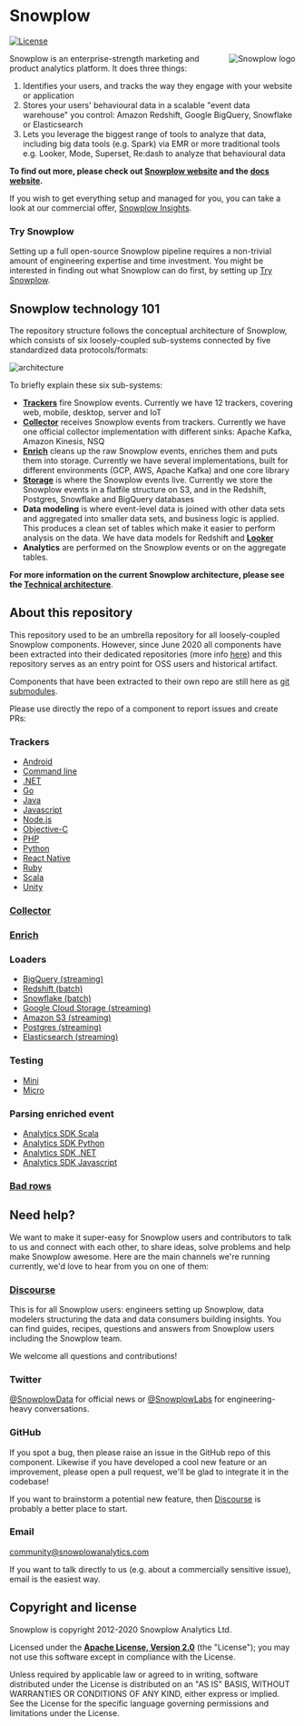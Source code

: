 # Snowplow

[![License][license-image]][license]

<img src="https://d3i6fms1cm1j0i.cloudfront.net/github-wiki/images/snowplow-new-logo-large.png"
 alt="Snowplow logo" title="Snowplow" align="right" />

Snowplow is an enterprise-strength marketing and product analytics platform. It does three things:

1. Identifies your users, and tracks the way they engage with your website or application
2. Stores your users' behavioural data in a scalable "event data warehouse" you control: Amazon Redshift, Google BigQuery, Snowflake or Elasticsearch
3. Lets you leverage the biggest range of tools to analyze that data, including big data tools (e.g. Spark) via EMR or more traditional tools e.g. Looker, Mode, Superset, Re:dash to analyze that behavioural data

**To find out more, please check out [Snowplow website][website] and the [docs website][docs].**

If you wish to get everything setup and managed for you, you can take a look at our commercial offer, [Snowplow Insights][insights].

### Try Snowplow
Setting up a full open-source Snowplow pipeline requires a non-trivial amount of engineering expertise and time investment.
You might be interested in finding out what Snowplow can do first, by setting up [Try Snowplow](https://try.snowplowanalytics.com/?utm_source=github&utm_medium=post&utm_campaign=try-snowplow).

## Snowplow technology 101

The repository structure follows the conceptual architecture of Snowplow, which consists of six loosely-coupled sub-systems connected by five standardized data protocols/formats:

![architecture][architecture-image]

To briefly explain these six sub-systems:

* **[Trackers][trackers]** fire Snowplow events. Currently we have 12 trackers, covering web, mobile, desktop, server and IoT
* **[Collector][collector]** receives Snowplow events from trackers. Currently we have one official collector implementation with different sinks: Apache Kafka, Amazon Kinesis, NSQ
* **[Enrich][enrich]** cleans up the raw Snowplow events, enriches them and puts them into storage. Currently we have several implementations, built for different environments (GCP, AWS, Apache Kafka) and one core library
* **[Storage][storage]** is where the Snowplow events live. Currently we store the Snowplow events in a flatfile structure on S3, and in the Redshift, Postgres, Snowflake and BigQuery databases
* **Data modeling** is where event-level data is joined with other data sets and aggregated into smaller data sets, and business logic is applied. This produces a clean set of tables which make it easier to perform analysis on the data. We have data models for Redshift and **[Looker][looker]**
* **Analytics** are performed on the Snowplow events or on the aggregate tables.

**For more information on the current Snowplow architecture, please see the [Technical architecture][architecture-doc]**.

## About this repository

This repository used to be an umbrella repository for all loosely-coupled Snowplow components.
However, since June 2020 all components have been extracted into their dedicated repositories (more info [here][split-blogpost])
and this repository serves as an entry point for OSS users and historical artifact.

Components that have been extracted to their own repo are still here as [git submodules][submodules].

Please use directly the repo of a component to report issues and create PRs:

### Trackers

- [Android](https://github.com/snowplow/snowplow-android-tracker)
- [Command line](https://github.com/snowplow/snowplow-tracking-cli)
- [.NET](https://github.com/snowplow/snowplow-dotnet-tracker)
- [Go](https://github.com/snowplow/snowplow-golang-tracker)
- [Java](https://github.com/snowplow/snowplow-java-tracker)
- [Javascript](https://github.com/snowplow/snowplow-javascript-tracker)
- [Node.js](https://github.com/snowplow/snowplow-nodejs-tracker)
- [Objective-C](https://github.com/snowplow/snowplow-objc-tracker)
- [PHP](https://github.com/snowplow/snowplow-php-tracker)
- [Python](https://github.com/snowplow/snowplow-python-tracker)
- [React Native](https://github.com/snowplow-incubator/snowplow-react-native-tracker)
- [Ruby](https://github.com/snowplow/snowplow-ruby-tracker)
- [Scala](https://github.com/snowplow/snowplow-scala-tracker)
- [Unity](https://github.com/snowplow/snowplow-unity-tracker)

### [Collector](https://github.com/snowplow/stream-collector)

### [Enrich](https://github.com/snowplow/enrich)

### Loaders

- [BigQuery (streaming)](https://github.com/snowplow-incubator/snowplow-bigquery-loader)
- [Redshift (batch)](https://github.com/snowplow/snowplow-rdb-loader)
- [Snowflake (batch)](https://github.com/snowplow-incubator/snowplow-snowflake-loader)
- [Google Cloud Storage (streaming)](https://github.com/snowplow-incubator/snowplow-google-cloud-storage-loader)
- [Amazon S3 (streaming)](https://github.com/snowplow/snowplow-s3-loader)
- [Postgres (streaming)](https://github.com/snowplow-incubator/snowplow-postgres-loader)
- [Elasticsearch (streaming)](https://github.com/snowplow/snowplow-elasticsearch-loader)

### Testing

- [Mini](https://github.com/snowplow/snowplow-mini)
- [Micro](https://github.com/snowplow-incubator/snowplow-micro)

### Parsing enriched event

- [Analytics SDK Scala](https://github.com/snowplow/snowplow-scala-analytics-sdk)
- [Analytics SDK Python](https://github.com/snowplow/snowplow-python-analytics-sdk)
- [Analytics SDK .NET](https://github.com/snowplow/snowplow-dotnet-analytics-sdk)
- [Analytics SDK Javascript](https://github.com/snowplow-incubator/snowplow-js-analytics-sdk/)

### [Bad rows](https://github.com/snowplow-incubator/snowplow-badrows)

## Need help?

We want to make it super-easy for Snowplow users and contributors to talk to us and connect with each other, to share ideas, solve problems and help make Snowplow awesome. Here are the main channels we're running currently, we'd love to hear from you on one of them:

### [Discourse][discourse]

This is for all Snowplow users: engineers setting up Snowplow, data modelers structuring the data and data consumers building insights. You can find guides, recipes, questions and answers from Snowplow users including the Snowplow team.

We welcome all questions and contributions!

### Twitter

[@SnowplowData][snowplow-twitter] for official news or [@SnowplowLabs][snowplow-labs-twitter] for engineering-heavy conversations.

### GitHub

If you spot a bug, then please raise an issue in the GitHub repo of this component.
Likewise if you have developed a cool new feature or an improvement, please open a pull request,
we'll be glad to integrate it in the codebase!

If you want to brainstorm a potential new feature, then [Discourse][discourse] is probably a better place to start.

### Email

[community@snowplowanalytics.com][community-email]

If you want to talk directly to us (e.g. about a commercially sensitive issue), email is the easiest way.

## Copyright and license

Snowplow is copyright 2012-2020 Snowplow Analytics Ltd.

Licensed under the **[Apache License, Version 2.0][license]** (the "License");
you may not use this software except in compliance with the License.

Unless required by applicable law or agreed to in writing, software
distributed under the License is distributed on an "AS IS" BASIS,
WITHOUT WARRANTIES OR CONDITIONS OF ANY KIND, either express or implied.
See the License for the specific language governing permissions and
limitations under the License.

[license-image]: http://img.shields.io/badge/license-Apache--2-blue.svg?style=flat
[license]: http://www.apache.org/licenses/LICENSE-2.0

[website]: https://snowplowanalytics.com
[docs]: https://docs.snowplowanalytics.com/open-source-docs/

[insights]: https://snowplowanalytics.com/products/snowplow-insights/

[architecture-image]: https://d3i6fms1cm1j0i.cloudfront.net/github-wiki/images/snowplow-architecture.png

[trackers]: https://github.com/snowplow/snowplow/tree/master/1-trackers
[collector]: https://github.com/snowplow/stream-collector/
[enrich]: https://github.com/snowplow/enrich/
[storage]: https://github.com/snowplow/snowplow/tree/master/4-storage
[looker]: http://www.looker.com/

[architecture-doc]: https://github.com/snowplow/snowplow/wiki/Technical-architecture

[split-blogpost]: https://snowplowanalytics.com/blog/2020/07/16/changing-releasing/
[submodules]: https://git-scm.com/book/en/v2/Git-Tools-Submodules

[discourse]: http://discourse.snowplowanalytics.com/
[snowplow-twitter]: https://twitter.com/SnowplowData
[snowplow-labs-twitter]: https://twitter.com/SnowplowLabs
[community-email]: mailto:community@snowplowanalytics.com
